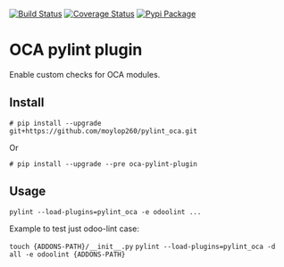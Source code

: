 [![Build Status](https://travis-ci.org/moylop260/pylint-oca.svg?branch=master)](https://travis-ci.org/moylop260/pylint-oca)
[![Coverage Status](https://coveralls.io/repos/moylop260/pylint_oca/badge.svg?branch=master&service=github)](https://coveralls.io/github/moylop260/pylint_oca?branch=master)
[![Pypi Package](https://img.shields.io/pypi/v/oca-pylint-plugin.svg)](https://pypi.python.org/pypi/oca-pylint-plugin)



# OCA pylint plugin

Enable custom checks for OCA modules.

## Install
`# pip install --upgrade git+https://github.com/moylop260/pylint_oca.git`

Or

`# pip install --upgrade --pre oca-pylint-plugin`


## Usage

 `pylint --load-plugins=pylint_oca -e odoolint ...`

 
 Example to test just odoo-lint case:

 `touch {ADDONS-PATH}/__init__.py`
 `pylint --load-plugins=pylint_oca -d all -e odoolint {ADDONS-PATH}`

